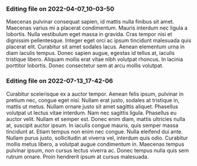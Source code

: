 

### Editing file on 2022-04-07_10-03-50

Maecenas pulvinar consequat sapien, id mattis nulla finibus sit amet. Maecenas varius mi a placerat condimentum. Mauris interdum nec ligula a lobortis. Nulla vestibulum eget massa in gravida. Cras tempor nisi et dignissim pellentesque. Integer eget orci ac ipsum tincidunt malesuada quis placerat elit. Curabitur sit amet sodales lacus. Aenean elementum urna in diam iaculis tempus. Donec sapien augue, egestas id tellus at, iaculis tristique libero. Aliquam mollis erat vitae nibh volutpat rhoncus. In lacinia porttitor lobortis. Donec consectetur sem at arcu mollis volutpat.




### Editing file on 2022-07-13_17-42-06

Curabitur scelerisque ex a auctor tempor. Aenean felis ipsum, pulvinar in pretium nec, congue eget nisi. Nullam erat justo, sodales at tristique in, mattis ut metus. Nullam ornare justo sit amet sagittis aliquet. Phasellus volutpat ut lectus vitae interdum. Nam nec sagittis ligula. Phasellus eu auctor velit.
Nullam et semper est. Donec enim diam, mattis ultricies nulla at, suscipit auctor ipsum. In iaculis congue mauris, quis semper massa tincidunt at. Etiam tempus non enim nec congue. Nulla eleifend dui ante. Nullam purus justo, sollicitudin at viverra vel, interdum quis odio. Curabitur mollis metus libero, a volutpat augue condimentum in. Maecenas tempus pulvinar ipsum, non cursus lectus viverra ac. Donec tempus nulla quis sem rutrum ornare. Proin hendrerit ipsum at cursus malesuada.



